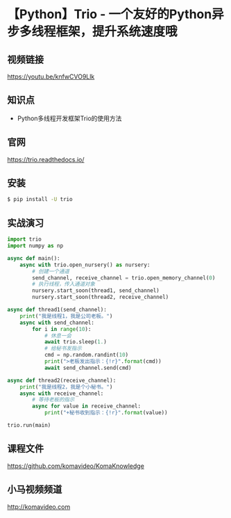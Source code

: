 【Python】Trio - 一个友好的Python异步多线程框架，提升系统速度哦
========================================================

## 视频链接

https://youtu.be/knfwCVO9Llk

## 知识点

* Python多线程开发框架Trio的使用方法

## 官网

https://trio.readthedocs.io/

## 安装

```bash
$ pip install -U trio
```

## 实战演习

```python
import trio
import numpy as np

async def main():
    async with trio.open_nursery() as nursery:
        # 创建一个通道
        send_channel, receive_channel = trio.open_memory_channel(0)
        # 执行线程，传入通道对象
        nursery.start_soon(thread1, send_channel)
        nursery.start_soon(thread2, receive_channel)

async def thread1(send_channel):
    print("我是线程1，我是公司老板。")
    async with send_channel:
        for i in range(10):
            # 休息一会
            await trio.sleep(1.)
            # 给秘书发指示
            cmd = np.random.randint(10)
            print(">老板发出指示：{!r}".format(cmd))
            await send_channel.send(cmd)

async def thread2(receive_channel):
    print("我是线程2，我是个小秘书。")
    async with receive_channel:
        # 等待老板的指示
        async for value in receive_channel:
            print("+秘书收到指示：{!r}".format(value))

trio.run(main)
```

## 课程文件

https://github.com/komavideo/KomaKnowledge

## 小马视频频道

http://komavideo.com
